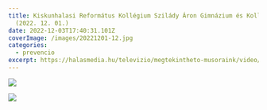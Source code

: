 ```yaml
---
title: Kiskunhalasi Református Kollégium Szilády Áron Gimnázium és Kollégium
  (2022. 12. 01.)
date: 2022-12-03T17:40:31.101Z
coverImage: /images/20221201-12.jpg
categories:
  - prevencio
excerpt: https://halasmedia.hu/televizio/megtekintheto-musoraink/video/hirado-20221201-csutortok
---
```

![](/images/20221201-10.jpg)

![](/images/20221201-11.jpg)